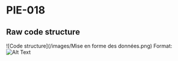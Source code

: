# PIE-018

## Raw code structure

![Code structure](/images/Mise en forme des données.png)
Format: ![Alt Text](url)
